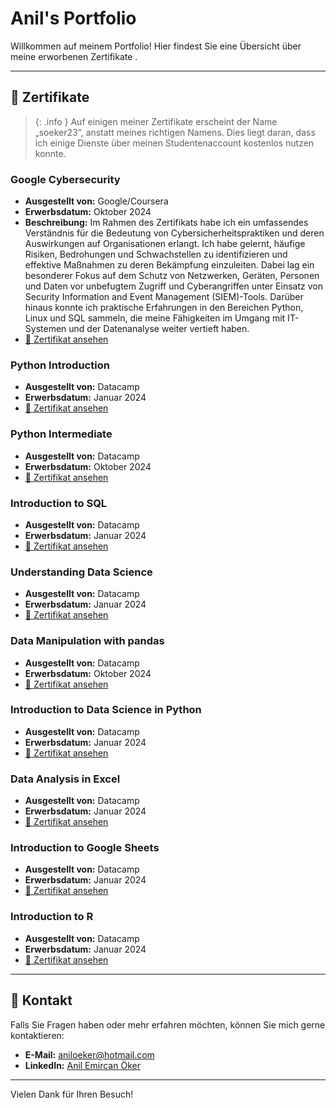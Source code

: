 # Anil's Portfolio

Willkommen auf meinem Portfolio! Hier findest Sie eine Übersicht über meine erworbenen Zertifikate .  

---

## 📜 Zertifikate



> {: .info }
Auf einigen meiner Zertifikate erscheint der Name „soeker23“, anstatt meines richtigen Namens. Dies liegt daran, dass ich einige Dienste über meinen Studentenaccount kostenlos nutzen konnte.

### Google Cybersecurity 
- **Ausgestellt von:** Google/Coursera  
- **Erwerbsdatum:** Oktober 2024  
- **Beschreibung:** 
  Im Rahmen des Zertifikats habe ich ein umfassendes Verständnis für die Bedeutung von Cybersicherheitspraktiken und deren Auswirkungen auf Organisationen erlangt. Ich habe gelernt, häufige Risiken, Bedrohungen und Schwachstellen zu identifizieren und effektive Maßnahmen zu deren Bekämpfung einzuleiten. Dabei lag ein besonderer Fokus auf dem Schutz von Netzwerken, Geräten, Personen und Daten vor unbefugtem Zugriff und Cyberangriffen unter Einsatz von Security Information and Event Management (SIEM)-Tools. Darüber hinaus konnte ich praktische Erfahrungen in den Bereichen Python, Linux und SQL sammeln, die meine Fähigkeiten im Umgang mit IT-Systemen und der Datenanalyse weiter vertieft haben.  
- [📄 Zertifikat ansehen](https://github.com/Emircan1122/Portfolio/blob/main/Coursera%20Google%20Cybersecurity.pdf)



### Python Introduction
- **Ausgestellt von:** Datacamp  
- **Erwerbsdatum:** Januar 2024  
- [📄 Zertifikat ansehen](https://github.com/Emircan1122/Portfolio/blob/main/certificate%20Introduction%20to%20Python.pdf)


### Python Intermediate
- **Ausgestellt von:** Datacamp  
- **Erwerbsdatum:** Oktober 2024  
- [📄 Zertifikat ansehen](https://github.com/Emircan1122/Portfolio/blob/main/certificate%20Intermediate%20Python.pdf)


### Introduction to SQL
- **Ausgestellt von:** Datacamp  
- **Erwerbsdatum:** Januar 2024  
- [📄 Zertifikat ansehen](https://github.com/Emircan1122/Portfolio/blob/main/certificate%20Introduction%20to%20SQL.pdf)


### Understanding Data Science
- **Ausgestellt von:** Datacamp  
- **Erwerbsdatum:** Januar 2024  
- [📄 Zertifikat ansehen](https://github.com/Emircan1122/Portfolio/blob/main/certificate%20Understanding%20Data%20Science.pdf)


### Data Manipulation with pandas
- **Ausgestellt von:** Datacamp  
- **Erwerbsdatum:** Oktober 2024  
- [📄 Zertifikat ansehen](https://github.com/Emircan1122/Portfolio/blob/main/certificate%20Data%20Manipulation%20with%20pandas.pdf)


### Introduction to Data Science in Python
- **Ausgestellt von:** Datacamp  
- **Erwerbsdatum:** Januar 2024  
- [📄 Zertifikat ansehen](https://github.com/Emircan1122/Portfolio/blob/main/certificate%20Introduction%20to%20Data%20Science&20in%20Python.pdf)


### Data Analysis in Excel
- **Ausgestellt von:** Datacamp  
- **Erwerbsdatum:** Januar 2024  
- [📄 Zertifikat ansehen](https://github.com/Emircan1122/Portfolio/blob/main/certificate%20Data%20Analysis%20in%20Excel.pdf)


### Introduction to Google Sheets
- **Ausgestellt von:** Datacamp  
- **Erwerbsdatum:** Januar 2024  
- [📄 Zertifikat ansehen](https://github.com/Emircan1122/Portfolio/blob/main/certificate%20Introduction%20to%20Google%20Sheets.pdf)


### Introduction to R
- **Ausgestellt von:** Datacamp  
- **Erwerbsdatum:** Januar 2024  
- [📄 Zertifikat ansehen](https://github.com/Emircan1122/Portfolio/blob/main/certificate%20Introduction%20to%20R.pdf)

---

## 📧 Kontakt
Falls Sie Fragen haben oder mehr erfahren möchten, können Sie mich gerne kontaktieren:  
- **E-Mail:** [aniloeker@hotmail.com](mailto:aniloeker@hotmail.com)  
- **LinkedIn:** [Anil Emircan Öker](https://www.linkedin.com/in/anil-emircan-%C3%B6ker-a2878430a?utm_source=share&utm_campaign=share_via&utm_content=profile&utm_medium=ios_app)

---

Vielen Dank für Ihren Besuch!